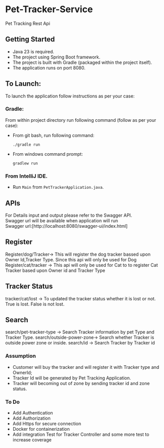 # Pet-Tracker-Service
Pet Tracking Rest Api

## Getting Started
* Java 23 is required.
* The project using Spring Boot framework.
* The project is built with Gradle (packaged within the project itself).
* The application runs on port 8080.

## To Launch:
To launch the application follow instructions as per your case:

### Gradle:
From within project directory run following command  (follow as per your case):
* From git bash, run following command:

  `./gradle run`
* From windows command prompt:

  `gradlew run`

### From IntelliJ IDE.
* Run `Main` from `PetTrackerApplication.java`.

## APIs
For Details input and output please refer to the Swagger API.</br>
Swagger url will be available when application will  run </br>
Swagger url:[http://localhost:8080/swagger-ui/index.html]
## Register
Register/dog/Tracker-> This will register the dog tracker bassed upon Owner Id,Tracker Type. Since this api will only be used for Dog
Register/cat/tracker -> This api will only be used for Cat to to register Cat Tracker based upon Owner id and Tracker Type

## Tracker Status
tracker/cat/lost -> To updated the tracker status whether it is lost or not. True is lost. False is not lost.

## Search
search/pet-tracker-type -> Search Tracker information by pet Type and Tracker Type.
search/outside-power-zone-> Search whether Tracker is outside power zone or inside.
search/id -> Search Tracker by Tracker id

### Assumption
* Customer will buy the tracker and will register it with Tracker type and OwnerId; </br> 
* Tracker Id will be generated by Pet Tracking Application.
* Tracker will becoming out of zone by sending tracker id and zone status.

### To Do
* Add Authentication
* Add Authorization
* Add Https for secure connection
* Docker for containerization
* Add integration Test for Tracker Controller and some more test to increase coverage









